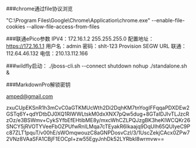 

###chrome通过file协议浏览

"C:\Program Files\Google\Chrome\Application\chrome.exe" --enable-file-cookies --allow-file-access-from-files

###联通ePico参数
IPV4：172.16.1.2
255.255.255.0
配置地址：https://172.16.1.1
用户名：admin
密码：shlt-123
Provision SEGW URL
	联通：112.64.46.132
	电信：210.13.112.166
	

###wildfly启动：
./jboss-cli.sh --connect shutdown
nohup ./standalone.sh &

###MarkdownPro解锁密钥

amped@gmail.com

zxuCUpEKSnR1h3mCvC0aGTKMUcWth2Di2DqhKM7tnYogIFFqqaPDXDEw2GSTq6Y+qdYDtbDJ0XQ1RIWWLtskM0dxXNX7pQw5dug+8GTaIDJIvTLJzcRzOz/e3BSWmv+CykSYfbEfEHtibME8y/mxcWhCZLPQJzgBK3heKIWCQKr26SNCY5jRVOTYVeeFbOZPUfwRnILMqa7cTEyakR6lkaajq9DqUlh65QUIyeC9Pc87ZLT1pquT/v00hE/sWOmqwouzC8aGNPDosvCzl/3/1UscZekjCAcx0ZPw72VNz8VAaSFA1CBjF1EOCpl+zw55EgyJnhDk52LYRbkl8wrmvw==
